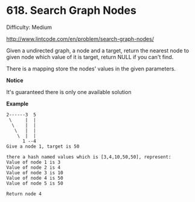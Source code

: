 # 618. Search Graph Nodes

Difficulty: Medium

http://www.lintcode.com/en/problem/search-graph-nodes/

Given a undirected graph, a node and a target, return the nearest node to given node which value of it is target, return NULL if you can't find.

There is a mapping store the nodes' values in the given parameters.

**Notice**  

It's guaranteed there is only one available solution

**Example**  
```
2------3  5
 \     |  | 
  \    |  |
   \   |  |
    \  |  |
      1 --4
Give a node 1, target is 50

there a hash named values which is [3,4,10,50,50], represent:
Value of node 1 is 3
Value of node 2 is 4
Value of node 3 is 10
Value of node 4 is 50
Value of node 5 is 50

Return node 4
```
